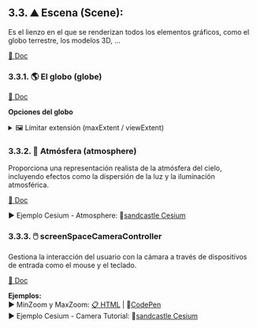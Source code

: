 ## 3.3. ⛰️ Escena (Scene):
Es el lienzo en el que se renderizan todos los elementos gráficos, como el globo terrestre, los modelos 3D, ...  

[📘 Doc](https://cesium.com/learn/cesiumjs/ref-doc/Scene.html?classFilter=scene)

### 3.3.1. 🌎 El globo (globe) 
[📘 Doc](https://cesium.com/learn/cesiumjs/ref-doc/Globe.html)  



**Opciones del globo**

<details>
  <summary>🖼️ Límitar extensión (maxExtent / viewExtent)</summary>
  
**Usando cartographicLimitRectangle**  

  Recorta el globo a una zona concreta, por defecto ```Rectangle.MAX_VALUE```.

  ```javascript
  const viewer = new Cesium.Viewer('cesiumContainer');
  const scene = viewer.scene;
  const globe = scene.globe;

  const spainRectangle = Cesium.Rectangle.fromDegrees(
    -9.392883673530648,
    35.946850083961464,
    3.0394840836805496,
    43.74833771420099
  );

    globe.cartographicLimitRectangle = spainRectangle;
    scene.skyAtmosphere.show = false;
  ```
  
  [📘 Doc](https://cesium.com/learn/cesiumjs/ref-doc/Globe.html#cartographicLimitRectangle)  || [📋 HTML](https://github.com/AlvaroCodes/cesiumJS_notebook/blob/main/03_Vista_camara_y_escena/examples/08_cartographicLimitRectangle.html)   || 🚀[CodePen](https://codepen.io/AlvaroCodes/pen/qBGqVRW)


**Usando clippingPlanes**  

  Delimita la representación del plano ("recorta").

  ```javascript
   const viewer = new Cesium.Viewer('cesiumContainer');

    // Crear un conjunto de clipping planes
    const clippingPlanes = new Cesium.ClippingPlaneCollection({
        planes : [
            new Cesium.ClippingPlane(new Cesium.Cartesian3(1.0, 0.0, 0.0), 0.0),
            new Cesium.ClippingPlane(new Cesium.Cartesian3(-1.0, 0.0, 0.0), -4000000.0),
            new Cesium.ClippingPlane(new Cesium.Cartesian3(0.0, 1.0, 0.0), 0.0),
            new Cesium.ClippingPlane(new Cesium.Cartesian3(0.0, -1.0, 0.0), -4000000.0)
        ],
        edgeWidth: 1.0,
        edgeColor: Cesium.Color.WHITE
    });

    // Aplicar los clipping planes al globo
    viewer.scene.globe.clippingPlanes = clippingPlanes;
  ```
  
  [📘 Doc](https://cesium.com/learn/cesiumjs/ref-doc/Globe.html#clippingPlanes)  || [📋 HTML](https://github.com/AlvaroCodes/cesiumJS_notebook/blob/main/03_Vista_camara_y_escena/examples/07_clippingPlane.html)  || 🚀[CodePen](https://codepen.io/AlvaroCodes/pen/GRaNyoQ)
    
</details>

### 3.3.2. 🌌 Atmósfera (atmosphere)
Proporciona una representación realista de la atmósfera del cielo, incluyendo efectos como la dispersión de la luz y la iluminación atmosférica.

[📘 Doc](https://cesium.com/learn/cesiumjs/ref-doc/SkyAtmosphere.html?classFilter=skyAtmosphere)  

▶️ Ejemplo Cesium - Atmosphere: 🚀[sandcastle Cesium](https://sandcastle.cesium.com/?src=Atmosphere.html)  

### 3.3.3. 🖱️ screenSpaceCameraController
Gestiona la interacción del usuario con la cámara a través de dispositivos de entrada como el mouse y el teclado.

[📘 Doc](https://cesium.com/learn/ion-sdk/ref-doc/ScreenSpaceCameraController.html)

**Ejemplos:**  
▶️ MinZoom y MaxZoom: [📋 HTML](https://github.com/AlvaroCodes/cesiumJS_notebook/blob/main/03_Vista_camara_y_escena/examples/11_minMaxZooms.html)  | 🚀[CodePen](https://codepen.io/AlvaroCodes/pen/PovbOLE)  
▶️ Ejemplo Cesium - Camera Tutorial: 🚀[sandcastle Cesium](https://sandcastle.cesium.com/?src=Camera%20Tutorial.html)  

